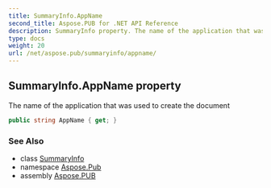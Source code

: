 ```yaml
---
title: SummaryInfo.AppName
second_title: Aspose.PUB for .NET API Reference
description: SummaryInfo property. The name of the application that was used to create the document
type: docs
weight: 20
url: /net/aspose.pub/summaryinfo/appname/
---
```

## SummaryInfo.AppName property

The name of the application that was used to create the document

```csharp
public string AppName { get; }
```

### See Also

* class [SummaryInfo](../)
* namespace [Aspose.Pub](../../summaryinfo/)
* assembly [Aspose.PUB](../../../)


